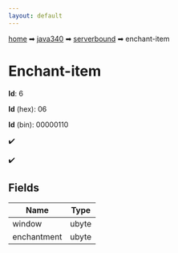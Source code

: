 ```yaml
---
layout: default
---
```


[home](/) ➡ [java340](/protocol/java340) ➡ [serverbound](/protocol/java340/serverbound) ➡ enchant-item

# Enchant-item

**Id**: 6

**Id** (hex): 06

**Id** (bin): 00000110

✔️

✔️

## Fields

Name | Type
---|---
window | ubyte
enchantment | ubyte

